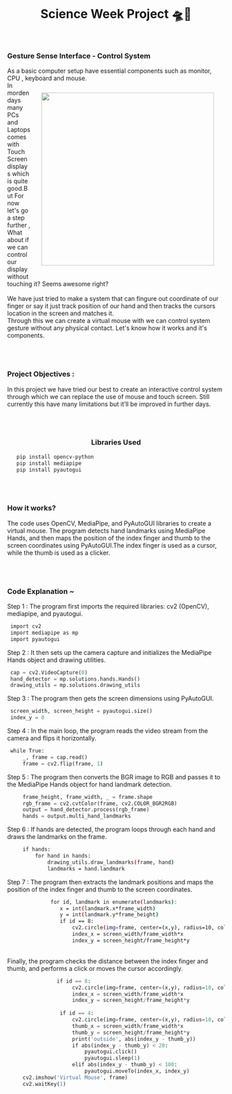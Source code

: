 <h1 align="center">Science Week Project 🛸🔭</h1>


<br/><h3>
  Gesture Sense Interface - Control System
</h3>

<p align="left"> As a basic computer setup have essential components such as monitor, CPU , keyboard and mouse. <img width="400px" height="auto" align="right" src="https://user-images.githubusercontent.com/37477845/102235423-aa6cb680-3f35-11eb-8ebd-5d823e211447.jpg" style="margin:25px"/>
<br/>In morden days many PCs and Laptops comes with Touch Screen displays which is quite good.But For now let's go a step further , What about if we can control our display without 
touching it? Seems awesome right?
<br/><br/>We have just tried to make a system that can fingure out coordinate of our finger or say it just track position of our hand and then tracks the cursors location in the screen and matches it.
<br/>Through this we can create a virtual mouse with we can control system gesture without any 
physical contact. Let's know how it works and it's components.
</p>





<br/><br/>


<h3>Project Objectives : </h3>
<p>In this project we have tried our best to create an interactive control system through which we can replace the use of mouse and touch screen. Still currently this have many limitations but it’ll be improved in further days.</p>

<br/><br/>

<h3 align="center">Libraries Used </h3>

  ```sh
     pip install opencv-python
     pip install mediapipe
     pip install pyautogui
 ```





<br/><br/>
<h3>How it works?</h3>
<p>
   The code uses OpenCV, MediaPipe, and PyAutoGUI libraries to create a virtual mouse. The program detects hand landmarks using MediaPipe Hands, and then maps the position of the index finger and thumb to the screen coordinates using PyAutoGUI.The index finger is used as a cursor, while the thumb is used as a clicker.
</p>





<br/><br/>
<h3>Code Explanation ~ </h3> 

<p>Step 1 : The program first imports the required libraries: cv2 (OpenCV), mediapipe, and pyautogui.</p>

```py
 import cv2 
 import mediapipe as mp 
 import pyautogui

 ```

<p>Step 2 : It then sets up the camera capture and initializes the MediaPipe Hands object and drawing utilities.</p>

```py
 cap = cv2.VideoCapture(0) 
 hand_detector = mp.solutions.hands.Hands() 
 drawing_utils = mp.solutions.drawing_utils 

 ```


<p>Step 3 : The program then gets the screen dimensions using PyAutoGUI.</p>

```py
 screen_width, screen_height = pyautogui.size() 
 index_y = 0


 ```


<p>Step 4 : In the main loop, the program reads the video stream from the camera and flips it horizontally.</p>

```py
 while True: 
     _, frame = cap.read() 
     frame = cv2.flip(frame, 1)

 ```


<p>Step 5 : The program then converts the BGR image to RGB and passes it to the MediaPipe Hands object for hand landmark detection.</p>


```py
     frame_height, frame_width, _ = frame.shape 
     rgb_frame = cv2.cvtColor(frame, cv2.COLOR_BGR2RGB) 
     output = hand_detector.process(rgb_frame) 
     hands = output.multi_hand_landmarks

 ```


<p>Step 6 : If hands are detected, the program loops through each hand and draws the landmarks on the frame.
</p>

```sh 
     if hands: 
         for hand in hands: 
             drawing_utils.draw_landmarks(frame, hand) 
             landmarks = hand.landmark 
 ```


<p>Step 7 : The program then extracts the landmark positions and maps the position of the index finger and thumb to the screen coordinates.</p>

```sh 
              for id, landmark in enumerate(landmarks): 
                 x = int(landmark.x*frame_width) 
                 y = int(landmark.y*frame_height) 
                 if id == 8: 
                     cv2.circle(img=frame, center=(x,y), radius=10, color=(0, 255, 255)) 
                     index_x = screen_width/frame_width*x 
                     index_y = screen_height/frame_height*y
 ```


<br/> Finally, the program checks the distance between the index finger and thumb, and performs a click or moves the cursor accordingly.


```py
                if id == 8: 
                     cv2.circle(img=frame, center=(x,y), radius=10, color=(0, 255, 255)) 
                     index_x = screen_width/frame_width*x 
                     index_y = screen_height/frame_height*y 
  
                 if id == 4: 
                     cv2.circle(img=frame, center=(x,y), radius=10, color=(0, 255, 255)) 
                     thumb_x = screen_width/frame_width*x 
                     thumb_y = screen_height/frame_height*y 
                     print('outside', abs(index_y - thumb_y)) 
                     if abs(index_y - thumb_y) < 20: 
                         pyautogui.click() 
                         pyautogui.sleep(1) 
                     elif abs(index_y - thumb_y) < 100: 
                         pyautogui.moveTo(index_x, index_y) 
     cv2.imshow('Virtual Mouse', frame) 
     cv2.waitKey(1)
 ```



